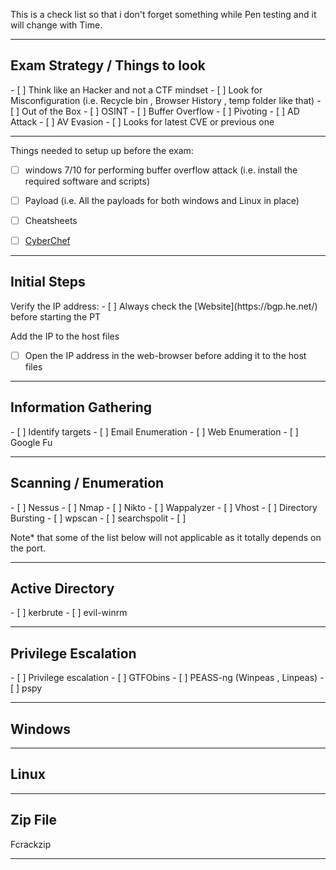 
This is a check list so that i don't forget something while Pen testing and it will change with Time.



<hr>


<h2>Exam Strategy / Things to look</h2>
- [ ]  Think like an Hacker and not a CTF mindset
- [ ] Look for Misconfiguration (i.e. Recycle bin , Browser History , temp folder like that)
- [ ] Out of the Box 
- [ ] OSINT
- [ ] Buffer Overflow
- [ ] Pivoting
- [ ] AD Attack
- [ ] AV Evasion
- [ ] Looks for latest CVE or previous one



<hr>



Things needed to setup up before the exam:
- [ ] windows 7/10 for performing buffer overflow attack (i.e. install the required software and scripts)
- [ ] Payload (i.e. All the payloads for both windows and Linux in place)
- [ ] Cheatsheets
- [ ] [CyberChef](https://gchq.github.io/CyberChef/)



<hr>


<h2> Initial Steps</h2>
Verify the IP address:
- [ ] Always check the [Website](https://bgp.he.net/) before starting the PT

Add the IP to the host files
- [ ] Open the IP address in the web-browser before adding it to the host files



<hr>



<h2> Information Gathering</h2>
- [ ] Identify targets
- [ ] Email Enumeration 
- [ ] Web Enumeration 
- [ ] Google Fu



<hr>


<h2> Scanning / Enumeration</h2>
- [ ] Nessus
- [ ] Nmap 
- [ ] Nikto 
- [ ] Wappalyzer
- [ ] Vhost
- [ ] Directory Bursting
- [ ] wpscan
- [ ] searchspolit
- [ ] 

Note* that some of the list below will not applicable as it totally depends on the port.



<hr>



<h2> Active Directory</h2>
- [ ] kerbrute
- [ ] evil-winrm



<hr>


<h2> Privilege Escalation</h2>
- [ ] Privilege escalation
- [ ] GTFObins
- [ ] PEASS-ng (Winpeas , Linpeas)
- [ ] pspy



<hr>



<h2>Windows</h2>



<hr>


<h2>Linux</h2>


<hr>


<h2>Zip File</h2>
Fcrackzip


<hr>

